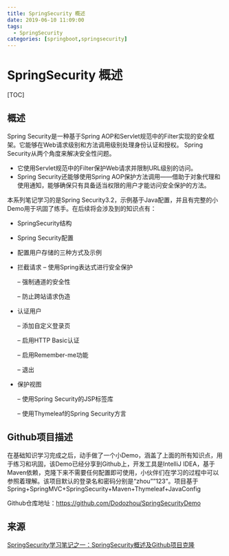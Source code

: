 ```yaml
---
title: SpringSecurity 概述
date: 2019-06-10 11:09:00
tags: 
  - SpringSecurity
categories: [springboot,springsecurity]
---
```


# SpringSecurity 概述

[TOC]



## 概述

Spring Security是一种基于Spring AOP和Servlet规范中的Filter实现的安全框架。它能够在Web请求级别和方法调用级别处理身份认证和授权。 
Spring Security从两个角度来解决安全性问题。

- 它使用Servlet规范中的Filter保护Web请求并限制URL级别的访问。
- Spring Security还能够使用Spring 
  AOP保护方法调用——借助于对象代理和使用通知，能够确保只有具备适当权限的用户才能访问安全保护的方法。

本系列笔记学习的是Spring Security3.2，示例基于Java配置，并且有完整的小Demo用于巩固了练手。在后续将会涉及到的知识点有：

- SpringSecurity结构

- Spring Security配置

- 配置用户存储的三种方式及示例

- 拦截请求 
  – 使用Spring表达式进行安全保护

  – 强制通道的安全性

  – 防止跨站请求伪造

- 认证用户

  – 添加自定义登录页

  – 启用HTTP Basic认证

  – 启用Remember-me功能

  – 退出

- 保护视图

  – 使用Spring Security的JSP标签库

  – 使用Thymeleaf的Spring Security方言

## Github项目描述

在基础知识学习完成之后，动手做了一个小Demo，涵盖了上面的所有知识点，用于练习和巩固，该Demo已经分享到Github上，开发工具是IntelliJ IDEA，基于Maven依赖，克隆下来不需要任何配置即可使用，小伙伴们在学习的过程中可以参照着理解。该项目默认的登录名和密码分别是“zhou””123”。项目基于Spring+SpringMVC+SpringSecurity+Maven+Thymeleaf+JavaConfig 

Github仓库地址：<https://github.com/Dodozhou/SpringSecurityDemo> 

## 来源

[SpringSecurity学习笔记之一：SpringSecurity概述及Github项目克隆](https://blog.csdn.net/zhoucheng05_13/article/details/60466887)